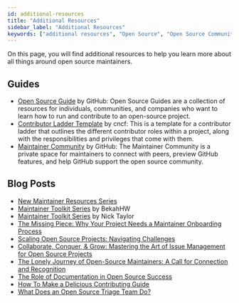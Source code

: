 ```yaml
---
id: additional-resources
title: "Additional Resources"
sidebar_label: "Additional Resources"
keywords: ["additional resources", "Open Source", "Open Source Community"]
---
```


On this page, you will find additional resources to help you learn more about all things around open source maintainers.

## Guides

- [Open Source Guide](https://opensource.guide/) by GitHub: Open Source Guides are a collection of resources for individuals, communities, and companies who want to learn how to run and contribute to an open-source project.
- [Contributor Ladder Template](https://github.com/cncf/project-template/blob/main/CONTRIBUTOR_LADDER.md) by cncf: This is a template for a contributor ladder that outlines the different contributor roles within a project, along with the responsibilities and privileges that come with them.
- [Maintainer Community](https://maintainers.github.com/auth/signin) by GitHub: The Maintainer Community is a private space for maintainers to connect with peers, preview GitHub features, and help GitHub support the open source community.

## Blog Posts

- [New Maintainer Resources Series](https://dev.to/bekahhw/series/25520)
- [Maintainer Toolkit Series](https://dev.to/bekahhw/series/24725) by BekahHW
- [Maintainer Toolkit Series](https://dev.to/nickytonline/series/24726) by Nick Taylor
- [The Missing Piece: Why Your Project Needs a Maintainer Onboarding Process](https://dev.to/opensauced/the-missing-piece-why-your-project-needs-a-maintainer-onboarding-process-np0)
- [Scaling Open Source Projects: Navigating Challenges](https://dev.to/opensauced/navigating-the-challenges-of-scaling-open-source-projects-11h2)
- [Collaborate, Conquer, & Grow: Mastering the Art of Issue Management for Open Source Projects](https://dev.to/opensauced/collaborate-conquer-grow-mastering-the-art-of-issue-management-for-open-source-projects-49gi)
- [The Lonely Journey of Open-Source Maintainers: A Call for Connection and Recognition](https://dev.to/opensauced/the-lonely-journey-of-open-source-maintainers-a-call-for-connection-and-recognition-2ghe)
- [The Role of Documentation in Open Source Success](https://dev.to/opensauced/the-role-of-documentation-in-open-source-success-2lbn)
- [How To Make a Delicious Contributing Guide](https://dev.to/opensauced/how-to-make-a-delicious-contributing-guide-4bp3)
- [What Does an Open Source Triage Team Do?](https://dev.to/opensauced/what-does-an-open-source-triage-team-do-2egd)


